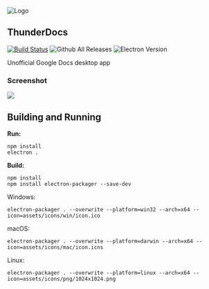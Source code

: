 ![Logo]()
## ThunderDocs ##
[![Build Status](https://travis-ci.org/Vista1nik/ThunderDocs.svg?branch=master)](https://travis-ci.org/Vista1nik/ThunderDocs)
 ![Github All Releases](https://img.shields.io/github/downloads/Vista1nik/GDocs/total.svg)
 ![Electron Version](https://img.shields.io/badge/Electron-1.8.4-brightgreen.svg)
 
Unofficial Google Docs desktop app

### Screenshot
![](https://i.imgur.com/VDSb9gd.png)

## Building and Running ##

**Run:**
 

    npm install
    electron .

**Build:**

    npm install
    npm install electron-packager --save-dev
 Windows:
 

    electron-packager . --overwrite --platform=win32 --arch=x64 --icon=assets/icons/win/icon.ico
  macOS:
  

    electron-packager . --overwrite --platform=darwin --arch=x64 --icon=assets/icons/mac/icon.icns
   Linux:
   

    electron-packager . --overwrite --platform=linux --arch=x64 --icon=assets/icons/png/1024x1024.png

